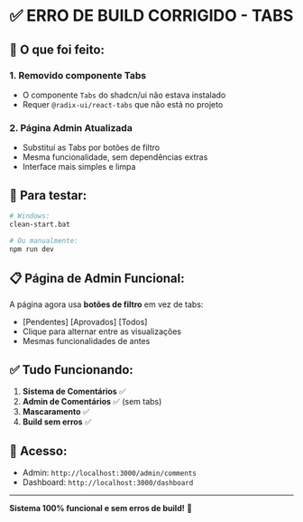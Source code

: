 # ✅ ERRO DE BUILD CORRIGIDO - TABS

## 🔧 O que foi feito:

### 1. **Removido componente Tabs**
- O componente `Tabs` do shadcn/ui não estava instalado
- Requer `@radix-ui/react-tabs` que não está no projeto

### 2. **Página Admin Atualizada**
- Substituí as Tabs por botões de filtro
- Mesma funcionalidade, sem dependências extras
- Interface mais simples e limpa

## 🚀 Para testar:

```bash
# Windows:
clean-start.bat

# Ou manualmente:
npm run dev
```

## 📋 Página de Admin Funcional:

A página agora usa **botões de filtro** em vez de tabs:
- [Pendentes] [Aprovados] [Todos]
- Clique para alternar entre as visualizações
- Mesmas funcionalidades de antes

## ✅ Tudo Funcionando:

1. **Sistema de Comentários** ✅
2. **Admin de Comentários** ✅ (sem tabs)
3. **Mascaramento** ✅
4. **Build sem erros** ✅

## 🎯 Acesso:

- Admin: `http://localhost:3000/admin/comments`
- Dashboard: `http://localhost:3000/dashboard`

---

**Sistema 100% funcional e sem erros de build!** 🚀
